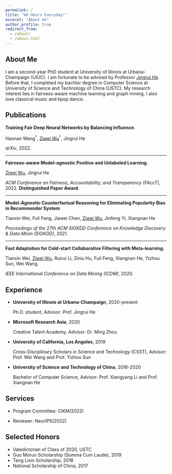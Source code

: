 ```yaml
---
permalink: /
title: "40 Hours Everyday!"
excerpt: "About me"
author_profile: true
redirect_from: 
  - /about/
  - /about.html
---
```


About Me
------
I am a second-year PhD student at University of Illinois at Urbana-Champaign (UIUC). I am fortunate to be advised by Professor [Jingrui He](https://ischool.illinois.edu/people/jingrui-he). Before that, I completed my bachlor degree in Computer Science at University of Science and Technology of China (USTC). My research interest lies in fairness-aware machine learning and graph mining. I also love classical music and kpop dance.



<h2 id="publications"> Publications</h2>

**Training Fair Deep Neural Networks by Balancing Influence.**

Haonan Wang<sup>\*</sup>, <u>Ziwei Wu</u><sup>\*</sup>, Jingrui He

*arXiv*, 2022.

---


**Fairness-aware Model-agnostic Positive and Unlabeled Learning.**

<u>Ziwei Wu</u>, Jingrui He

*ACM Conference on Fairness, Accountability, and Transparency (FAccT)*, 2022. <b>Distinguished Paper Award</b>.
<!-- (Full Research, AR: 25.1%) -->

---

**Model-Agnostic Counterfactual Reasoning for Eliminating Popularity Bias in Recommender System**

Tianxin Wei, Fuli Feng, Jiawei Chen, <u>Ziwei Wu</u>, Jinfeng Yi, Xiangnan He

*Proceedings of the 27th ACM SIGKDD Conference on Knowledge Discovery & Data Minin (SIGKDD)*, 2021. 
<!-- (Full Research, AR: 15.4%).  -->

---

**Fast Adaptation for Cold-start Collaborative Filtering with Meta-learning.**

Tianxin Wei, <u>Ziwei Wu</u>, Ruirui Li, Ziniu Hu, Fuli Feng, Xiangnan He, Yizhou Sun, Wei Wang.

*IEEE International Conference on Data Mining (ICDM)*, 2020. 
<!-- (Full Research, AR: 9.8%). -->


## Experience

- **University of Illinois at Urbana-Champaign**, 2020-present

  Ph.D. student, Advisor: Prof. Jingrui He

- **Microsoft Research Asia**, 2020

  Creative Talent Academy, Advisor: Dr. Ming Zhou

  

- **University of California, Los Angeles**, 2019

  Cross-Disciplinary Scholars in Science and Technology (CSST), Advisor: Prof. Wei Wang and Prof. Yizhou Sun
  

- **University of Science and Technology of China**, 2016-2020

  Bachelor of Computer Science, Advisor: Prof. Xiangyang Li and Prof. Xiangnan He



Services
------

- Program Committee: CIKM(2022)

- Reviewer: NeurIPS(2022)


Selected Honors
------

- Valedictorian of Class of 2020, USTC
- Guo Moruo Scholarship (Summa Cum Laude), 2019
- Tang Lixin Scholarship, 2018
- National Scholarship of China, 2017



